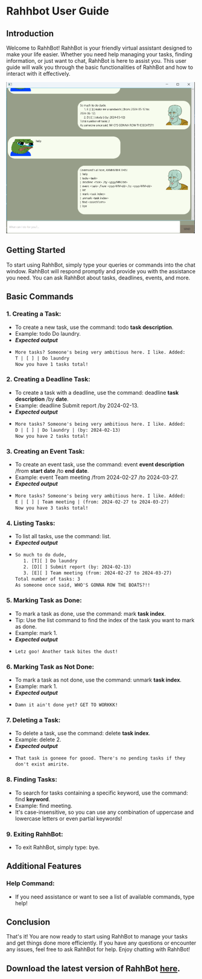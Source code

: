 # Rahhbot User Guide

## Introduction
Welcome to RahhBot! RahhBot is your friendly virtual assistant designed to make your life easier. Whether you need help managing your tasks, finding information, or just want to chat, RahhBot is here to assist you. This user guide will walk you through the basic functionalities of RahhBot and how to interact with it effectively.

<img src="Ui.png" height="400" alt="Ui Image">

## Getting Started
To start using RahhBot, simply type your queries or commands into the chat window. RahhBot will respond promptly and provide you with the assistance you need. You can ask RahhBot about tasks, deadlines, events, and more.

## Basic Commands
### 1. Creating a Task:
- To create a new task, use the command: todo **task description**.
- Example: todo Do laundry.
- **_Expected output_**
- ```
  More tasks? Someone's being very ambitious here. I like. Added:
  T | [ ] | Do laundry
  Now you have 1 tasks total!
  ```

### 2. Creating a Deadline Task:
- To create a task with a deadline, use the command: deadline **task description** /by **date**.
- Example: deadline Submit report /by 2024-02-13.
- **_Expected output_**
- ```
  More tasks? Someone's being very ambitious here. I like. Added:
  D | [ ] | Do laundry | (by: 2024-02-13)
  Now you have 2 tasks total!
  ```

### 3. Creating an Event Task:
- To create an event task, use the command: event **event description** /from **start date** /to **end date**.
- Example: event Team meeting /from 2024-02-27 /to 2024-03-27.
- **_Expected output_**
- ```
  More tasks? Someone's being very ambitious here. I like. Added:
  E | [ ] | Team meeting | (from: 2024-02-27 to 2024-03-27)
  Now you have 3 tasks total!
  ```

### 4. Listing Tasks:
- To list all tasks, use the command: list.
- **_Expected output_**
- ```
  So much to do dude,
     1. [T][ ] Do laundry
     2. [D][ ] Submit report (by: 2024-02-13)
     3. [E][ ] Team meeting (from: 2024-02-27 to 2024-03-27)
  Total number of tasks: 3
  As someone once said, WHO'S GONNA ROW THE BOATS?!!
  ```

### 5. Marking Task as Done:
- To mark a task as done, use the command: mark **task index**.
- Tip: Use the list command to find the index of the task you want to mark as done.
- Example: mark 1.
- **_Expected output_**
- ```
  Letz goo! Another task bites the dust!
  ```

### 6. Marking Task as Not Done:
- To mark a task as not done, use the command: unmark **task index**.
- Example: mark 1.
- **_Expected output_**
- ```
  Damn it ain't done yet? GET TO WORKKK!
  ```

### 7. Deleting a Task:
- To delete a task, use the command: delete **task index**.
- Example: delete 2.
- **_Expected output_**
- ```
  That task is goneee for goood. There's no pending tasks if they don't exist amirite.
  ```

### 8. Finding Tasks:
- To search for tasks containing a specific keyword, use the command: find **keyword**.
- Example: find meeting.
- It's case-insensitive, so you can use any combination of uppercase and lowercase letters or even partial keywords!

### 9. Exiting RahhBot:
- To exit RahhBot, simply type: bye.

## Additional Features
### Help Command:
- If you need assistance or want to see a list of available commands, type help!

## Conclusion
That's it! You are now ready to start using RahhBot to manage your tasks and get things done more efficiently. If you have any questions or encounter any issues, feel free to ask RahhBot for help. Enjoy chatting with RahhBot!

## Download the latest version of RahhBot [here](https://github.com/justinlengch/ip/releases/tag/A-Release).
